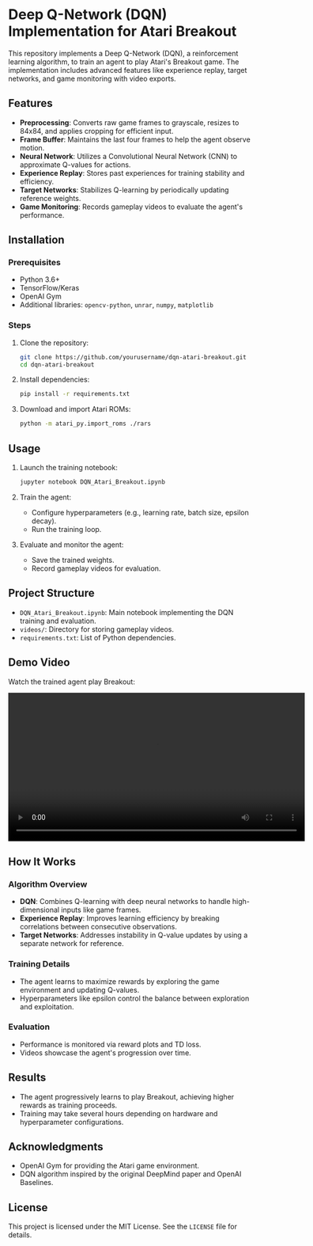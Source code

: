 # Deep Q-Network (DQN) Implementation for Atari Breakout

This repository implements a Deep Q-Network (DQN), a reinforcement learning algorithm, to train an agent to play Atari's Breakout game. The implementation includes advanced features like experience replay, target networks, and game monitoring with video exports.

## Features

- **Preprocessing**: Converts raw game frames to grayscale, resizes to 84x84, and applies cropping for efficient input.
- **Frame Buffer**: Maintains the last four frames to help the agent observe motion.
- **Neural Network**: Utilizes a Convolutional Neural Network (CNN) to approximate Q-values for actions.
- **Experience Replay**: Stores past experiences for training stability and efficiency.
- **Target Networks**: Stabilizes Q-learning by periodically updating reference weights.
- **Game Monitoring**: Records gameplay videos to evaluate the agent's performance.

## Installation

### Prerequisites
- Python 3.6+
- TensorFlow/Keras
- OpenAI Gym
- Additional libraries: `opencv-python`, `unrar`, `numpy`, `matplotlib`

### Steps

1. Clone the repository:
   ```bash
   git clone https://github.com/yourusername/dqn-atari-breakout.git
   cd dqn-atari-breakout
   ```

2. Install dependencies:
   ```bash
   pip install -r requirements.txt
   ```

3. Download and import Atari ROMs:
   ```bash
   python -m atari_py.import_roms ./rars
   ```

## Usage

1. Launch the training notebook:
   ```bash
   jupyter notebook DQN_Atari_Breakout.ipynb
   ```

2. Train the agent:
   - Configure hyperparameters (e.g., learning rate, batch size, epsilon decay).
   - Run the training loop.

3. Evaluate and monitor the agent:
   - Save the trained weights.
   - Record gameplay videos for evaluation.

## Project Structure

- `DQN_Atari_Breakout.ipynb`: Main notebook implementing the DQN training and evaluation.
- `videos/`: Directory for storing gameplay videos.
- `requirements.txt`: List of Python dependencies.

## Demo Video

Watch the trained agent play Breakout:

<video width="600" controls>
  <source src="demo\trained-agent-game.mp4" type="video/mp4">
  Your browser does not support the video tag.
</video>


## How It Works

### Algorithm Overview
- **DQN**: Combines Q-learning with deep neural networks to handle high-dimensional inputs like game frames.
- **Experience Replay**: Improves learning efficiency by breaking correlations between consecutive observations.
- **Target Networks**: Addresses instability in Q-value updates by using a separate network for reference.

### Training Details
- The agent learns to maximize rewards by exploring the game environment and updating Q-values.
- Hyperparameters like epsilon control the balance between exploration and exploitation.

### Evaluation
- Performance is monitored via reward plots and TD loss.
- Videos showcase the agent's progression over time.

## Results
- The agent progressively learns to play Breakout, achieving higher rewards as training proceeds.
- Training may take several hours depending on hardware and hyperparameter configurations.

## Acknowledgments
- OpenAI Gym for providing the Atari game environment.
- DQN algorithm inspired by the original DeepMind paper and OpenAI Baselines.

## License

This project is licensed under the MIT License. See the `LICENSE` file for details.
